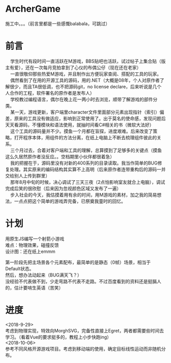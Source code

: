 # ArcherGame
施工中。。。（前言里都是一些感慨balabala，可跳过）  
  
# 前言  
&nbsp;&nbsp;&nbsp;&nbsp;学生时代有段时间一直活跃在M游戏，BBS贴吧也活跃，试过帖子上集合贴（版主有爱），还在一次每月竞拍拿到了心仪的布偶公仔（现在还在老家）  
&nbsp;&nbsp;&nbsp;&nbsp;一直很敬仰那些热爱M游戏，并且制作出方便玩家查阅、搭配的工具的玩家。  
&nbsp;&nbsp;&nbsp;&nbsp;偶然看到了在用的开源工具的源码，用的.NET（大概是08年，个人对原作者了解很少，而且TA很低调，也不把源码git，no license declare，后来听说是几个人合作的工程，软件署名的原作者是发布人）  
&nbsp;&nbsp;&nbsp;&nbsp;学校教过编程语言，偶尔在晚上花一两小时去浏览，顺带了解游戏的部件分类。  
&nbsp;&nbsp;&nbsp;&nbsp;某一天，游戏更新，客户端里character文件里面部分元素出现指针（索引）偏差，原来的工具没有做适应，影响到正常使用了。出于莫名的使命感，发现问题后天天看源码，不懂模块和语法使用，就抽时间看C#相关的书（微软大法好）  
&nbsp;&nbsp;&nbsp;&nbsp;这个工具的源码量并不少。摸鱼一个月都在盲探，进度艰难。后来改变了策略，打开程序本体，用组件的方法分离，在纸上电脑上不断去梳理组件彼此的关系。  
&nbsp;&nbsp;&nbsp;&nbsp;三个月过去，合着对客户端和工具的理解，总算摸到了足够多的关键点（摸鱼这么久居然原作者没反应。。空档期里小伙伴都很着急）  
&nbsp;&nbsp;&nbsp;&nbsp;我的把握在于，源码里没有对新的400系列的目录读取。我当作简单的BUG修复处理。其实原来的编码结构其实算不上高明（后来原作者连带重构后的源码一并交给别人上传到群里）  
&nbsp;&nbsp;&nbsp;&nbsp;那年8月中旬的时候，决心调试了三天三夜（2点怕影响室友就合上电脑），调试完成后笑的很欣慰（后来因为忽视颜色区域又发布了一遍）  
&nbsp;&nbsp;&nbsp;&nbsp;步入社会的今天，我估摸着用有余的时间，用M游戏的素材，加之我的简易想法，一点点把这个简单的游戏弄完备，已祭奠我童时的回忆。    

  
# 计划
用原生JS编写一个射箭小游戏  
难点：物理效果，碰撞反馈  
设计图：还在纸上emmm  
  
第一阶段先把主场景各个元素配布，最简单的是静态（0帧）场景，相当于Default状态。  
然后，想办法动起来（BUG满天飞？）  
没经验不代表做不到，少走弯路不代表不走路。不过百度看到的资料还是挺膈人的，估计要啃生英语（苦笑）  
  
# 进度
<2018-9-29>  
考虑到物理实现，特效向MorghSVG，完备性直接上Egret，两者都需要些时间去学习。（看着Vue的要求挺多的，教程上小步快跑ing）  
<2018-10-06>  
参考不同风格开源游戏项目。考虑到移动端的使用，确定目标线性运动而非随机分布。  
